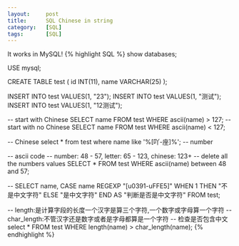 ```yaml
---
layout:     post
title:      SQL Chinese in string
category:   [SQL] 
tags:       [SQL]
---
```


It works  in MySQL!
{% highlight SQL %}
show databases;

USE mysql;

CREATE TABLE test (
	id INT(11),
	name VARCHAR(25)
);

INSERT INTO test VALUES(1, "23");
INSERT INTO test VALUES(1, "测试");
INSERT INTO test VALUES(1, "12测试");

-- start with Chinese
SELECT name FROM test WHERE ascii(name) > 127;
-- start with no Chinese
SELECT name FROM test WHERE ascii(name) < 127;

-- Chinese
select * from test where name like '%[吖-座]%';
-- number


-- ascii code
-- number: 48 - 57, letter: 65 - 123, chinese: 123+
-- delete all the numbers values
SELECT * FROM test WHERE ascii(name) between 48 and 57;

-- 
SELECT name, 
	CASE name REGEXP "[u0391-uFFE5]"
		WHEN 1 THEN "不是中文字符"
		ELSE "是中文字符"
	END AS "判断是否是中文字符"
FROM test;

-- length:是计算字段的长度一个汉字是算三个字符,一个数字或字母算一个字符
-- char_length:不管汉字还是数字或者是字母都算是一个字符
-- 检查是否包含中文
select * FROM test
WHERE length(name) > char_length(name);
{% endhighlight %}